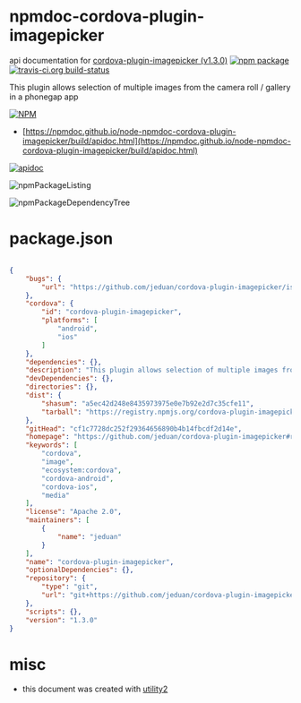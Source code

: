 # npmdoc-cordova-plugin-imagepicker

api documentation for  [cordova-plugin-imagepicker (v1.3.0)](https://github.com/jeduan/cordova-plugin-imagepicker#readme)  [![npm package](https://img.shields.io/npm/v/npmdoc-cordova-plugin-imagepicker.svg?style=flat-square)](https://www.npmjs.org/package/npmdoc-cordova-plugin-imagepicker) [![travis-ci.org build-status](https://api.travis-ci.org/npmdoc/node-npmdoc-cordova-plugin-imagepicker.svg)](https://travis-ci.org/npmdoc/node-npmdoc-cordova-plugin-imagepicker)

This plugin allows selection of multiple images from the camera roll / gallery in a phonegap app

[![NPM](https://nodei.co/npm/cordova-plugin-imagepicker.png?downloads=true&downloadRank=true&stars=true)](https://www.npmjs.com/package/cordova-plugin-imagepicker)

- [https://npmdoc.github.io/node-npmdoc-cordova-plugin-imagepicker/build/apidoc.html](https://npmdoc.github.io/node-npmdoc-cordova-plugin-imagepicker/build/apidoc.html)

[![apidoc](https://npmdoc.github.io/node-npmdoc-cordova-plugin-imagepicker/build/screenCapture.buildCi.browser.%252Ftmp%252Fbuild%252Fapidoc.html.png)](https://npmdoc.github.io/node-npmdoc-cordova-plugin-imagepicker/build/apidoc.html)

![npmPackageListing](https://npmdoc.github.io/node-npmdoc-cordova-plugin-imagepicker/build/screenCapture.npmPackageListing.svg)

![npmPackageDependencyTree](https://npmdoc.github.io/node-npmdoc-cordova-plugin-imagepicker/build/screenCapture.npmPackageDependencyTree.svg)



# package.json

```json

{
    "bugs": {
        "url": "https://github.com/jeduan/cordova-plugin-imagepicker/issues"
    },
    "cordova": {
        "id": "cordova-plugin-imagepicker",
        "platforms": [
            "android",
            "ios"
        ]
    },
    "dependencies": {},
    "description": "This plugin allows selection of multiple images from the camera roll / gallery in a phonegap app",
    "devDependencies": {},
    "directories": {},
    "dist": {
        "shasum": "a5ec42d248e8435973975e0e7b92e2d7c35cfe11",
        "tarball": "https://registry.npmjs.org/cordova-plugin-imagepicker/-/cordova-plugin-imagepicker-1.3.0.tgz"
    },
    "gitHead": "cf1c7728dc252f29364656890b4b14fbcdf2d14e",
    "homepage": "https://github.com/jeduan/cordova-plugin-imagepicker#readme",
    "keywords": [
        "cordova",
        "image",
        "ecosystem:cordova",
        "cordova-android",
        "cordova-ios",
        "media"
    ],
    "license": "Apache 2.0",
    "maintainers": [
        {
            "name": "jeduan"
        }
    ],
    "name": "cordova-plugin-imagepicker",
    "optionalDependencies": {},
    "repository": {
        "type": "git",
        "url": "git+https://github.com/jeduan/cordova-plugin-imagepicker.git"
    },
    "scripts": {},
    "version": "1.3.0"
}
```



# misc
- this document was created with [utility2](https://github.com/kaizhu256/node-utility2)
